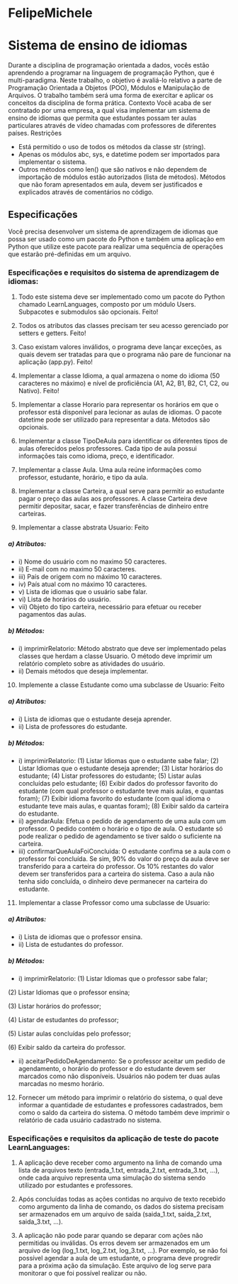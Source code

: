 # FelipeMichele

# Sistema de ensino de idiomas
Durante a disciplina de programação orientada a dados, vocês estão aprendendo a programar
na linguagem de programação Python, que é multi-paradigma. Neste trabalho, o objetivo é avaliá-lo
relativo a parte de Programação Orientada a Objetos (POO), Módulos e Manipulação de Arquivos. O
trabalho também será uma forma de exercitar e aplicar os conceitos da disciplina de forma prática.
Contexto
Você acaba de ser contratado por uma empresa, a qual visa implementar um sistema
de ensino de idiomas que permita que estudantes possam ter aulas particulares através de vídeo
chamadas com professores de diferentes países.
Restrições
- Está permitido o uso de todos os métodos da classe str (string).
- Apenas os módulos abc, sys, e datetime podem ser importados para implementar o sistema.
- Outros métodos como len() que são nativos e não dependem de importação de módulos estão
autorizados (lista de métodos). Métodos que não foram apresentados em aula, devem ser
justificados e explicados através de comentários no código.

## Especificações
Você precisa desenvolver um sistema de aprendizagem de idiomas que possa ser usado como
um pacote do Python e também uma aplicação em Python que utilize este pacote para realizar uma
sequência de operações que estarão pré-definidas em um arquivo.

### Especificações e requisitos do sistema de aprendizagem de idiomas:

1) Todo este sistema deve ser implementado como um pacote do Python chamado
LearnLanguages, composto por um módulo Users. Subpacotes e submodulos são opcionais. Feito!

2) Todos os atributos das classes precisam ter seu acesso gerenciado por setters e getters. Feito!

3) Caso existam valores inválidos, o programa deve lançar exceções, as quais devem ser
tratadas para que o programa não pare de funcionar na aplicação (app.py). Feito!

4) Implementar a classe Idioma, a qual armazena o nome do idioma (50 caracteres no máximo) e
nível de proficiência (A1, A2, B1, B2, C1, C2, ou Nativo). Feito!

5) Implementar a classe Horario para representar os horários em que o professor está disponível
para lecionar as aulas de idiomas. O pacote datetime pode ser utilizado para representar a
data. Métodos são opcionais.

6) Implementar a classe TipoDeAula para identificar os diferentes tipos de aulas oferecidos pelos
professores. Cada tipo de aula possui informações tais como idioma, preço, e identificador.

7) Implementar a classe Aula. Uma aula reúne informações como professor, estudante, horário, e
tipo da aula.

8) Implementar a classe Carteira, a qual serve para permitir ao estudante pagar o preço das
aulas aos professores. A classe Carteira deve permitir depositar, sacar, e fazer transferências
de dinheiro entre carteiras.

9) Implementar a classe abstrata Usuario: Feito

##### a) Atributos:

- i) Nome do usuário com no maximo 50 caracteres.
- ii) E-mail com no maximo 50 caracteres.
- iii) País de origem com no máximo 10 caracteres.
- iv) País atual com no máximo 10 caracteres.
- v) Lista de idiomas que o usuário sabe falar.
- vi) Lista de horários do usuário.
- vii) Objeto do tipo carteira, necessário para efetuar ou receber pagamentos das
aulas.

##### b) Métodos:

- i) imprimirRelatorio: Método abstrato que deve ser implementado pelas classes
que herdam a classe Usuario. O método deve imprimir um relatório completo
sobre as atividades do usuário.
- ii) Demais métodos que deseja implementar.

10) Implemente a classe Estudante como uma subclasse de Usuario: Feito

##### a) Atributos:
- i) Lista de idiomas que o estudante deseja aprender.
- ii) Lista de professores do estudante.

##### b) Métodos:
- i) imprimirRelatorio:
(1) Listar Idiomas que o estudante sabe falar;
(2) Listar Idiomas que o estudante deseja aprender;
(3) Listar horários do estudante;
(4) Listar professores do estudante;
(5) Listar aulas concluídas pelo estudante;
(6) Exibir dados do professor favorito do estudante (com qual professor o
estudante teve mais aulas, e quantas foram);
(7) Exibir idioma favorito do estudante (com qual idioma o estudante teve
mais aulas, e quantas foram);
(8) Exibir saldo da carteira do estudante.
- ii) agendarAula: Efetua o pedido de agendamento de uma aula com um
professor. O pedido contém o horário e o tipo de aula. O estudante só pode
realizar o pedido de agendamento se tiver saldo o suficiente na carteira.
- iii) confirmarQueAulaFoiConcluida: O estudante confima se a aula com o
professor foi concluída. Se sim, 90% do valor do preço da aula deve ser
transferido para a carteira do professor. Os 10% restantes do valor devem ser
transferidos para a carteira do sistema. Caso a aula não tenha sido concluída,
o dinheiro deve permanecer na carteira do estudante.

11) Implementar a classe Professor como uma subclasse de Usuario: 

##### a) Atributos:
- i) Lista de idiomas que o professor ensina.
- ii) Lista de estudantes do professor.

##### b) Métodos:
- i) imprimirRelatorio:
(1) Listar Idiomas que o professor sabe falar;

(2) Listar Idiomas que o professor ensina;

(3) Listar horários do professor;

(4) Listar de estudantes do professor;

(5) Listar aulas concluídas pelo professor;

(6) Exibir saldo da carteira do professor.

- ii) aceitarPedidoDeAgendamento: Se o professor aceitar um pedido de
agendamento, o horário do professor e do estudante devem ser marcados
como não disponíveis. Usuários não podem ter duas aulas marcadas no
mesmo horário.

12) Fornecer um método para imprimir o relatório do sistema, o qual deve informar a quantidade
de estudantes e professores cadastrados, bem como o saldo da carteira do sistema. O método
também deve imprimir o relatório de cada usuário cadastrado no sistema.

### Especificações e requisitos da aplicação de teste do pacote LearnLanguages:
1) A aplicação deve receber como argumento na linha de comando uma lista de arquivos texto
(entrada_1.txt, entrada_2.txt, entrada_3.txt, ...), onde cada arquivo representa uma simulação
do sistema sendo utilizado por estudantes e professores.

2) Após concluídas todas as ações contidas no arquivo de texto recebido como argumento da
linha de comando, os dados do sistema precisam ser armazenados em um arquivo de saída
(saida_1.txt, saida_2.txt, saida_3.txt, ...).

3) A aplicação não pode parar quando se deparar com ações não permitidas ou inválidas. Os
erros devem ser armazenados em um arquivo de log (log_1.txt, log_2.txt, log_3.txt, ...). Por
exemplo, se não foi possível agendar a aula de um estudante, o programa deve progredir para
a próxima ação da simulação. Este arquivo de log serve para monitorar o que foi possível
realizar ou não.